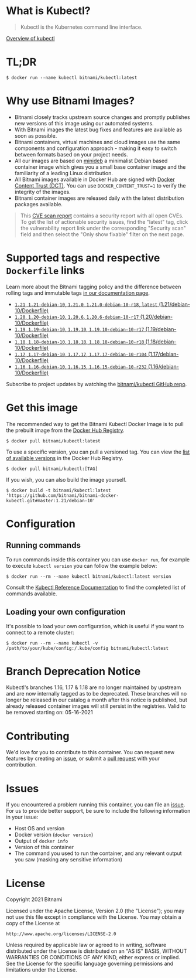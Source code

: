 
# What is Kubectl?

> Kubectl is the Kubernetes command line interface.

[Overview of kubectl](https://kubernetes.io/docs/reference/kubectl/overview/)

# TL;DR

```console
$ docker run --name kubectl bitnami/kubectl:latest
```

# Why use Bitnami Images?

* Bitnami closely tracks upstream source changes and promptly publishes new versions of this image using our automated systems.
* With Bitnami images the latest bug fixes and features are available as soon as possible.
* Bitnami containers, virtual machines and cloud images use the same components and configuration approach - making it easy to switch between formats based on your project needs.
* All our images are based on [minideb](https://github.com/bitnami/minideb) a minimalist Debian based container image which gives you a small base container image and the familiarity of a leading Linux distribution.
* All Bitnami images available in Docker Hub are signed with [Docker Content Trust (DCT)](https://docs.docker.com/engine/security/trust/content_trust/). You can use `DOCKER_CONTENT_TRUST=1` to verify the integrity of the images.
* Bitnami container images are released daily with the latest distribution packages available.


> This [CVE scan report](https://quay.io/repository/bitnami/kubectl?tab=tags) contains a security report with all open CVEs. To get the list of actionable security issues, find the "latest" tag, click the vulnerability report link under the corresponding "Security scan" field and then select the "Only show fixable" filter on the next page.

# Supported tags and respective `Dockerfile` links

Learn more about the Bitnami tagging policy and the difference between rolling tags and immutable tags [in our documentation page](https://docs.bitnami.com/tutorials/understand-rolling-tags-containers/).


* [`1.21`, `1.21-debian-10`, `1.21.0`, `1.21.0-debian-10-r18`, `latest` (1.21/debian-10/Dockerfile)](https://github.com/bitnami/bitnami-docker-kubectl/blob/1.21.0-debian-10-r18/1.21/debian-10/Dockerfile)
* [`1.20`, `1.20-debian-10`, `1.20.6`, `1.20.6-debian-10-r17` (1.20/debian-10/Dockerfile)](https://github.com/bitnami/bitnami-docker-kubectl/blob/1.20.6-debian-10-r17/1.20/debian-10/Dockerfile)
* [`1.19`, `1.19-debian-10`, `1.19.10`, `1.19.10-debian-10-r17` (1.19/debian-10/Dockerfile)](https://github.com/bitnami/bitnami-docker-kubectl/blob/1.19.10-debian-10-r17/1.19/debian-10/Dockerfile)
* [`1.18`, `1.18-debian-10`, `1.18.18`, `1.18.18-debian-10-r18` (1.18/debian-10/Dockerfile)](https://github.com/bitnami/bitnami-docker-kubectl/blob/1.18.18-debian-10-r18/1.18/debian-10/Dockerfile)
* [`1.17`, `1.17-debian-10`, `1.17.17`, `1.17.17-debian-10-r104` (1.17/debian-10/Dockerfile)](https://github.com/bitnami/bitnami-docker-kubectl/blob/1.17.17-debian-10-r104/1.17/debian-10/Dockerfile)
* [`1.16`, `1.16-debian-10`, `1.16.15`, `1.16.15-debian-10-r232` (1.16/debian-10/Dockerfile)](https://github.com/bitnami/bitnami-docker-kubectl/blob/1.16.15-debian-10-r232/1.16/debian-10/Dockerfile)

Subscribe to project updates by watching the [bitnami/kubectl GitHub repo](https://github.com/bitnami/bitnami-docker-kubectl).

# Get this image

The recommended way to get the Bitnami Kubectl Docker Image is to pull the prebuilt image from the [Docker Hub Registry](https://hub.docker.com/r/bitnami/kubectl).

```console
$ docker pull bitnami/kubectl:latest
```

To use a specific version, you can pull a versioned tag. You can view the [list of available versions](https://hub.docker.com/r/bitnami/kubectl/tags/) in the Docker Hub Registry.

```console
$ docker pull bitnami/kubectl:[TAG]
```

If you wish, you can also build the image yourself.

```console
$ docker build -t bitnami/kubectl:latest 'https://github.com/bitnami/bitnami-docker-kubectl.git#master:1.21/debian-10'
```

# Configuration

## Running commands

To run commands inside this container you can use `docker run`, for example to execute `kubectl version` you can follow the example below:

```console
$ docker run --rm --name kubectl bitnami/kubectl:latest version
```

Consult the [Kubectl Reference Documentation](https://kubernetes.io/docs/reference/generated/kubectl/kubectl-commands) to find the completed list of commands available.

## Loading your own configuration

It's possible to load your own configuration, which is useful if you want to connect to a remote cluster:

```console
$ docker run --rm --name kubectl -v /path/to/your/kube/config:/.kube/config bitnami/kubectl:latest
```

# Branch Deprecation Notice

Kubectl's branches 1.16, 1.17 & 1.18 are no longer maintained by upstream and are now internally tagged as to be deprecated. These branches will no longer be released in our catalog a month after this notice is published, but already released container images will still persist in the registries. Valid to be removed starting on: 05-16-2021

# Contributing

We'd love for you to contribute to this container. You can request new features by creating an [issue](https://github.com/bitnami/bitnami-docker-kubectl/issues), or submit a [pull request](https://github.com/bitnami/bitnami-docker-kubectl/pulls) with your contribution.

# Issues

If you encountered a problem running this container, you can file an [issue](https://github.com/bitnami/bitnami-docker-kubectl/issues/new). For us to provide better support, be sure to include the following information in your issue:

- Host OS and version
- Docker version (`docker version`)
- Output of `docker info`
- Version of this container
- The command you used to run the container, and any relevant output you saw (masking any sensitive information)

# License

Copyright 2021 Bitnami

Licensed under the Apache License, Version 2.0 (the "License");
you may not use this file except in compliance with the License.
You may obtain a copy of the License at

    http://www.apache.org/licenses/LICENSE-2.0

Unless required by applicable law or agreed to in writing, software
distributed under the License is distributed on an "AS IS" BASIS,
WITHOUT WARRANTIES OR CONDITIONS OF ANY KIND, either express or implied.
See the License for the specific language governing permissions and
limitations under the License.
